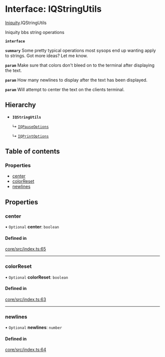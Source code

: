 # Interface: IQStringUtils

[Iniquity](../modules/Iniquity.md).IQStringUtils

Iniquity bbs string operations

**`interface`**

**`summary`** Some pretty typical operations most sysops end up wanting apply to strings. Got more ideas? Let me know.

**`param`** Make sure that colors don't bleed on to the terminal after displaying the text.

**`param`** How many newlines to display after the text has been displayed.

**`param`** Will attempt to center the text on the clients terminal.

## Hierarchy

- **`IQStringUtils`**

  ↳ [`IQPauseOptions`](Iniquity.IQPauseOptions.md)

  ↳ [`IQPrintOptions`](Iniquity.IQPrintOptions.md)

## Table of contents

### Properties

- [center](Iniquity.IQStringUtils.md#center)
- [colorReset](Iniquity.IQStringUtils.md#colorreset)
- [newlines](Iniquity.IQStringUtils.md#newlines)

## Properties

### center

• `Optional` **center**: `boolean`

#### Defined in

[core/src/index.ts:65](https://github.com/iniquitybbs/iniquity/blob/f664381/packages/core/src/index.ts#L65)

___

### colorReset

• `Optional` **colorReset**: `boolean`

#### Defined in

[core/src/index.ts:63](https://github.com/iniquitybbs/iniquity/blob/f664381/packages/core/src/index.ts#L63)

___

### newlines

• `Optional` **newlines**: `number`

#### Defined in

[core/src/index.ts:64](https://github.com/iniquitybbs/iniquity/blob/f664381/packages/core/src/index.ts#L64)
